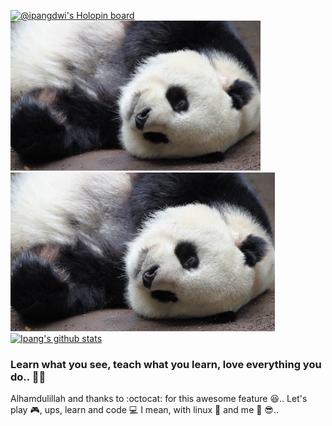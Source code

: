 [![@ipangdwi's Holopin board](https://holopin.me/ipangdwi)](https://holopin.io/@ipangdwi)
<img src="https://raw.githubusercontent.com/ipang-dwi/ipang-dwi/master/1519643754_sleeping-panda-with-tongue.gif" alt="drawing" width="400"/>
![alt text](https://raw.githubusercontent.com/ipang-dwi/ipang-dwi/master/1519643754_sleeping-panda-with-tongue.gif "Swam Swam FIRSTPLATO - ipang-dwi")
[![Ipang's github stats](https://github-readme-stats.vercel.app/api?username=ipang-dwi&count_private=true&show_icons=true&theme=radical)](https://github.com/ipang-dwi)
### Learn what you see, teach what you learn, love everything you do.. :punch::smiley_cat:
Alhamdulillah and thanks to :octocat: for this awesome feature :satisfied:.. Let's play :video_game:, ups, learn and code :computer: I mean, with linux :penguin: and me :panda_face: :sunglasses:..  

<!--
**ipang-dwi/ipang-dwi** is a ✨ _special_ ✨ repository because its `README.md` (this file) appears on your GitHub profile.

Here are some ideas to get you started:

- 🔭 I’m currently working on ...
- 🌱 I’m currently learning ...
- 👯 I’m looking to collaborate on ...
- 🤔 I’m looking for help with ...
- 💬 Ask me about ...
- 📫 How to reach me: ...
- 😄 Pronouns: ...
- ⚡ Fun fact: ...
-->
